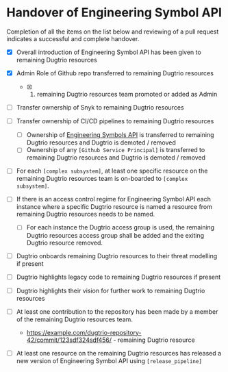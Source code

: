 # Handover of Engineering Symbol API
Completion of all the items on the list below and reviewing of a pull request indicates a successful and complete handover.

- [x] Overall introduction of Engineering Symbol API has been given to remaining Dugtrio resources
- [x] Admin Role of Github repo transferred to remaining Dugtrio resources
  - [x] 1. remaining Dugtrio resources team promoted or added as Admin
- [ ] Transfer ownership of Snyk to remaining Dugtrio resources
- [ ] Transfer ownership of CI/CD pipelines to remaining Dugtrio resources
  - [ ] Ownership of [Engineering Symbols API](https://portal.azure.com/#view/Microsoft_AAD_RegisteredApps/ApplicationMenuBlade/~/Overview/appId/7584f051-6987-4c51-861d-77710537bd06/isMSAApp~/false) is transferred to remaining Dugtrio resources and Dugtrio is demoted / removed
  - [ ] Ownership of any `[Github Service Principal]` is transferred to remaining Dugtrio resources and Dugtrio is demoted / removed
- [ ] For each `[complex subsystem]`, at least one specific resource on the remaining Dugtrio resources team is on-boarded to `[complex subsystem]`. 
- [ ] If there is an access control regime for Engineering Symbol API each instance where a specific Dugtrio resource is named a resource from remaining Dugtrio resources needs to be named.
  - [ ] For each instance the Dugtrio access group is used, the remaining Dugtrio resources access group shall be added and the exiting Dugtrio resource removed.
- [ ] Dugtrio onboards remaining Dugtrio resources to their threat modelling if present
- [ ] Dugtrio highlights legacy code to remaining Dugtrio resources if present
- [ ] Dugtrio highlights their vision for further work to remaining Dugtrio resources
- [ ] At least one contribution to the repository has been made by a member of the remaining Dugtrio resources team.
  -  https://example.com/dugtrio-repository-42/commit/123sdf324sdf456/ - remaining Dugtrio resource
- [ ] At least one resource on the remaining Dugtrio resources has released a new version of Engineering Symbol API using `[release_pipeline]`


